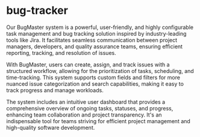 # bug-tracker
Our BugMaster system is a powerful, user-friendly, and highly configurable task management and bug tracking solution inspired by industry-leading tools like Jira. It facilitates seamless communication between project managers, developers, and quality assurance teams, ensuring efficient reporting, tracking, and resolution of issues.

With BugMaster, users can create, assign, and track issues with a structured workflow, allowing for the prioritization of tasks, scheduling, and time-tracking. This system supports custom fields and filters for more nuanced issue categorization and search capabilities, making it easy to track progress and manage workloads.

The system includes an intuitive user dashboard that provides a comprehensive overview of ongoing tasks, statuses, and progress, enhancing team collaboration and project transparency. It's an indispensable tool for teams striving for efficient project management and high-quality software development.
